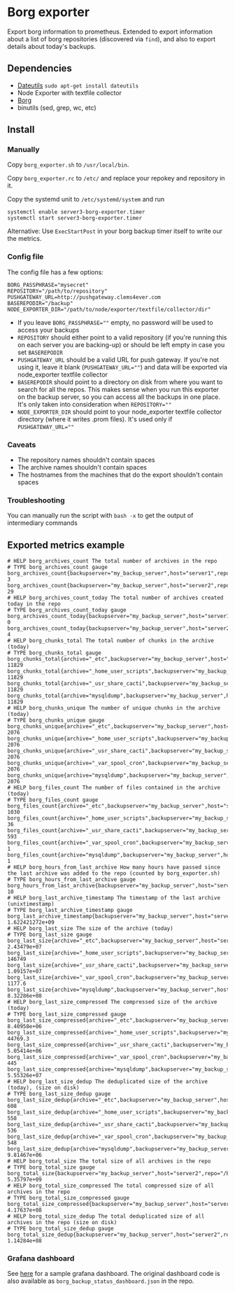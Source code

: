 # Borg exporter

Export borg information to prometheus. Extended to export information about a list of borg repositories (discovered via `find`), and also to export details about today's backups.

## Dependencies

 * [Dateutils](http://www.fresse.org/dateutils/)  `sudo apt-get install dateutils`
 * Node Exporter with textfile collector
 * [Borg](https://github.com/borgbackup/borg)
 * binutils (sed, grep, wc, etc)

## Install

### Manually
Copy `borg_exporter.sh` to `/usr/local/bin`.

Copy `borg_exporter.rc` to `/etc/` and replace your repokey and repository in it.

Copy the systemd unit to `/etc/systemd/system` and run 

```
systemctl enable server3-borg-exporter.timer
systemctl start server3-borg-exporter.timer
```

Alternative: Use `ExecStartPost` in your borg backup timer itself to write our the metrics.

### Config file
The config file has a few options:
```
BORG_PASSPHRASE="mysecret"
REPOSITORY="/path/to/repository"
PUSHGATEWAY_URL=http://pushgateway.clems4ever.com
BASEREPODIR="/backup"
NODE_EXPORTER_DIR="/path/to/node/exporter/textfile/collector/dir"
```

* If you leave `BORG_PASSPHRASE=""` empty, no password will be used to access your backups
* `REPOSITORY` should either point to a valid repository (if you're running this on each server you are backing-up) or should be left empty in case you set `BASEREPODIR`
* `PUSHGATEWAY_URL` should be a valid URL for push gateway. If you're not using it, leave it blank (`PUSHGATEWAY_URL=""`) and data will be exported via node_exporter textfile collector
* `BASEREPODIR` should point to a directory on disk from where you want to search for all the repos. This makes sense when you run this exporter on the backup server, so you can access all the backups in one place. It's only taken into consideration when `REPOSITORY=""`
* `NODE_EXPORTER_DIR` should point to your node_exporter textfile collector directory (where it writes .prom files). It's used only if `PUSHGATEWAY_URL=""`


### Caveats
* The repository names shouldn't contain spaces
* The archive names shouldn't contain spaces
* The hostnames from the machines that do the export shouldn't contain spaces

### Troubleshooting
You can manually run the script with `bash -x` to get the output of intermediary commands

## Exported metrics example

```
# HELP borg_archives_count The total number of archives in the repo
# TYPE borg_archives_count gauge
borg_archives_count{backupserver="my_backup_server",host="server1",repo="/backup/server1/server1"} 3
borg_archives_count{backupserver="my_backup_server",host="server2",repo="/backup/server2/server2"} 29
# HELP borg_archives_count_today The total number of archives created today in the repo
# TYPE borg_archives_count_today gauge
borg_archives_count_today{backupserver="my_backup_server",host="server1",repo="/backup/server1/server1"} 0
borg_archives_count_today{backupserver="my_backup_server",host="server2",repo="/backup/server2/server2"} 4
# HELP borg_chunks_total The total number of chunks in the archive (today)
# TYPE borg_chunks_total gauge
borg_chunks_total{archive="_etc",backupserver="my_backup_server",host="server2",repo="/backup/server2/server2"} 11829
borg_chunks_total{archive="_home_user_scripts",backupserver="my_backup_server",host="server2",repo="/backup/server2/server2"} 11829
borg_chunks_total{archive="_usr_share_cacti",backupserver="my_backup_server",host="server2",repo="/backup/server2/server2"} 11829
borg_chunks_total{archive="mysqldump",backupserver="my_backup_server",host="server2",repo="/backup/server2/server2"} 11829
# HELP borg_chunks_unique The number of unique chunks in the archive (today)
# TYPE borg_chunks_unique gauge
borg_chunks_unique{archive="_etc",backupserver="my_backup_server",host="server2",repo="/backup/server2/server2"} 2076
borg_chunks_unique{archive="_home_user_scripts",backupserver="my_backup_server",host="server2",repo="/backup/server2/server2"} 2076
borg_chunks_unique{archive="_usr_share_cacti",backupserver="my_backup_server",host="server2",repo="/backup/server2/server2"} 2076
borg_chunks_unique{archive="_var_spool_cron",backupserver="my_backup_server",host="server2",repo="/backup/server2/server2"} 2076
borg_chunks_unique{archive="mysqldump",backupserver="my_backup_server",host="server2",repo="/backup/server2/server2"} 2076
# HELP borg_files_count The number of files contained in the archive (today)
# TYPE borg_files_count gauge
borg_files_count{archive="_etc",backupserver="my_backup_server",host="server2",repo="/backup/server2/server2"} 1030
borg_files_count{archive="_home_user_scripts",backupserver="my_backup_server",host="server2",repo="/backup/server2/server2"} 36
borg_files_count{archive="_usr_share_cacti",backupserver="my_backup_server",host="server2",repo="/backup/server2/server2"} 593
borg_files_count{archive="_var_spool_cron",backupserver="my_backup_server",host="server2",repo="/backup/server2/server2"} 1
borg_files_count{archive="mysqldump",backupserver="my_backup_server",host="server2",repo="/backup/server2/server2"} 1
# HELP borg_hours_from_last_archive How many hours have passed since the last archive was added to the repo (counted by borg_exporter.sh)
# TYPE borg_hours_from_last_archive gauge
borg_hours_from_last_archive{backupserver="my_backup_server",host="server2",repo="/backup/server2/server2"} 10
# HELP borg_last_archive_timestamp The timestamp of the last archive (unixtimestamp)
# TYPE borg_last_archive_timestamp gauge
borg_last_archive_timestamp{backupserver="my_backup_server",host="server2",repo="/backup/server2/server2"} 1.622421272e+09
# HELP borg_last_size The size of the archive (today)
# TYPE borg_last_size gauge
borg_last_size{archive="_etc",backupserver="my_backup_server",host="server2",repo="/backup/server2/server2"} 2.43479e+07
borg_last_size{archive="_home_user_scripts",backupserver="my_backup_server",host="server2",repo="/backup/server2/server2"} 146749
borg_last_size{archive="_usr_share_cacti",backupserver="my_backup_server",host="server2",repo="/backup/server2/server2"} 1.09157e+07
borg_last_size{archive="_var_spool_cron",backupserver="my_backup_server",host="server2",repo="/backup/server2/server2"} 1177.6
borg_last_size{archive="mysqldump",backupserver="my_backup_server",host="server2",repo="/backup/server2/server2"} 8.32286e+08
# HELP borg_last_size_compressed The compressed size of the archive (today)
# TYPE borg_last_size_compressed gauge
borg_last_size_compressed{archive="_etc",backupserver="my_backup_server",host="server2",repo="/backup/server2/server2"} 8.40958e+06
borg_last_size_compressed{archive="_home_user_scripts",backupserver="my_backup_server",host="server2",repo="/backup/server2/server2"} 44769.3
borg_last_size_compressed{archive="_usr_share_cacti",backupserver="my_backup_server",host="server2",repo="/backup/server2/server2"} 5.05414e+06
borg_last_size_compressed{archive="_var_spool_cron",backupserver="my_backup_server",host="server2",repo="/backup/server2/server2"} 445
borg_last_size_compressed{archive="mysqldump",backupserver="my_backup_server",host="server2",repo="/backup/server2/server2"} 5.55326e+07
# HELP borg_last_size_dedup The deduplicated size of the archive (today), (size on disk)
# TYPE borg_last_size_dedup gauge
borg_last_size_dedup{archive="_etc",backupserver="my_backup_server",host="server2",repo="/backup/server2/server2"} 608
borg_last_size_dedup{archive="_home_user_scripts",backupserver="my_backup_server",host="server2",repo="/backup/server2/server2"} 558
borg_last_size_dedup{archive="_usr_share_cacti",backupserver="my_backup_server",host="server2",repo="/backup/server2/server2"} 536
borg_last_size_dedup{archive="_var_spool_cron",backupserver="my_backup_server",host="server2",repo="/backup/server2/server2"} 548
borg_last_size_dedup{archive="mysqldump",backupserver="my_backup_server",host="server2",repo="/backup/server2/server2"} 9.81467e+06
# HELP borg_total_size The total size of all archives in the repo
# TYPE borg_total_size gauge
borg_total_size{backupserver="my_backup_server",host="server2",repo="/backup/server2/server2"} 5.35797e+09
# HELP borg_total_size_compressed The total compressed size of all archives in the repo
# TYPE borg_total_size_compressed gauge
borg_total_size_compressed{backupserver="my_backup_server",host="server2",repo="/backup/server2/server2"} 4.17637e+08
# HELP borg_total_size_dedup The total deduplicated size of all archives in the repo (size on disk)
# TYPE borg_total_size_dedup gauge
borg_total_size_dedup{backupserver="my_backup_server",host="server2",repo="/backup/server2/server2"} 1.14284e+08
```

### Grafana dashboard

See [here](https://grafana.com/dashboards/14516) for a sample grafana dashboard.
The original dashboard code is also available as `borg_backup_status_dashboard.json` in the repo.
